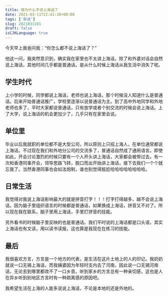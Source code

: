 ```yaml
---
title: 我为什么不说上海话了
date: 2021-03-11T22:41:10+08:00
tags: ['杂谈']
slug: 2021031101
draft: false
isCJKLanguage: true
---
```


今天早上我爸问我：“你怎么都不说上海话了？”

他这一问，我突然意识到，确实我在家里也不太讲上海话，除了和外婆对话会自然说上海话，其他时间几乎都是普通话。是从什么时候上海话从我生活中消失了呢。

## 学生时代

上小学的时候，同学都说上海话，老师也说上海话，那个时候没人知道什么是普通话。后来开始普通话推广，学校里逐渐以说普通话为主。到了高中外地同学和外地老师也多了，平时大家都说普通话，只有放学或者个别交流的时候会说上海话。上了大学，说上海话的机会更加少了，几乎只有在家里会说。

## 单位里

毕业以后我就职的单位都不是大型公司，所以原则上只招上海人，在单位通常都说上海话。不过现在我们和外地分公司的交流多了，普通话自然成了通用语言。即使如此，开会讨论激烈的时候只要有一个人开头讲上海话，大家都会被带过去。有一次和香港同事开会，领导思路飞转，脱口而出开始讲上海话，接下去我们一个个就忘我了。当然香港同事也会如法炮制，谁也别觉得尴尬哈哈哈哈哈哈哈哈。

## 日常生活

我觉得对我说上海话影响最大的就是拼音打字！！！打字打得越多，越不会说上海话。因为脑子里组织语言的时候都是普通话，如果换成上海话，拼音又不对了。所以现在我在联系，脑子里用上海话，手里打拼音的技能。

另外看书的时候脑子里反映的也是普通话。我们平时说的上海话都是口头语，其实上海话也有文读，用以读书读报，这也算是我现在在练习的技能。

## 最后

我很喜欢方言，方言是一个地方的代表，是生活在这片土地上的人的印记。我奶奶就说一口无锡上海话，而我姨婆因为年轻时支内去了河南，因此说一口无锡河南话，无论去到哪里都改不了一口乡音。听到家乡的方言总有一种亲切感，这也是人在异乡听到别地区方言时有一种疏离感的原因吧。

我希望生活在上海的人能多说说上海话，不论是本地的还是外地的。
